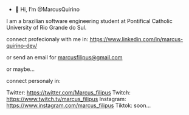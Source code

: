 - 👋 Hi, I’m @MarcusQuirino

I am a brazilian software engineering student at Pontifical Catholic University of Rio Grande do Sul.

connect profecionaly with me in: https://www.linkedin.com/in/marcus-quirino-dev/

or send an email for marcusfilipus@gmail.com

or maybe...

connect personaly in:

Twitter: https://twitter.com/Marcus_filipus
Twitch: https://www.twitch.tv/marcus_filipus
Instagram: https://www.instagram.com/marcus_filipus
Tiktok: soon...
